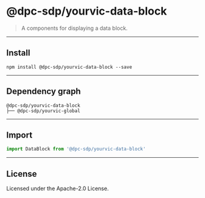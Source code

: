 <!-- GENERATED_DOCS -->
# @dpc-sdp/yourvic-data-block

> A components for displaying a data block.

--------------------------------------------------------------------------------

## Install

```shell
npm install @dpc-sdp/yourvic-data-block --save
```

--------------------------------------------------------------------------------

## Dependency graph

```shell
@dpc-sdp/yourvic-data-block
├── @dpc-sdp/yourvic-global
```

--------------------------------------------------------------------------------

## Import

```js
import DataBlock from '@dpc-sdp/yourvic-data-block'
```

--------------------------------------------------------------------------------

## License

Licensed under the Apache-2.0 License.

<!-- /GENERATED_DOCS -->
